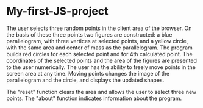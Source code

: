 # My-first-JS-project

The user selects three random points in the client area of the browser.
On the basis of these three points two figures are constructed: a blue parallelogram, with three vertices at selected points, and a yellow circle, with the same area and center of mass as the parallelogram. 
The program builds red circles for each selected point and for 4th calculated point.
The coordinates of the selected points and the area of the figures are presented to the user numerically.
The user has the ability to freely move points in the screen area at any time. Moving points changes the image of the parallelogram and the circle, and displays the updated shapes.

The "reset" function clears the area and allows the user to select three new points.
The "about" function indicates information about the program.

